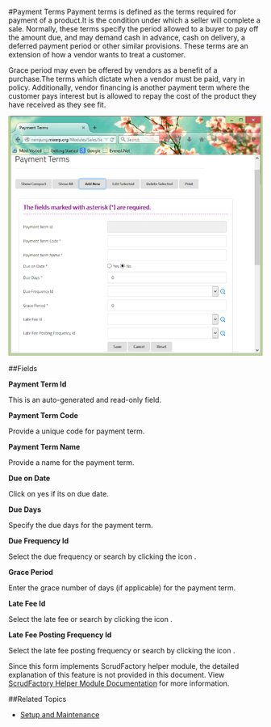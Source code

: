 #Payment Terms
Payment terms is defined as the terms required for payment of a 
product.It is the condition under which a seller will complete a 
sale. Normally, these terms specify the period allowed to a buyer to
pay off the amount due, and may demand cash in advance, cash on
delivery, a deferred payment period or other similar provisions.
These terms are an extension of how a vendor wants to treat a customer.
 
Grace period may even be offered by vendors as a benefit
of a purchase.The terms which dictate when a vendor must be paid, vary
in policy. Additionally, vendor financing is another payment term 
where the customer pays interest but is allowed to repay the cost of
the product they have received as they see fit.

![Payment Terms](images/payment-terms.png)

##Fields

**Payment Term Id**

 This is an auto-generated and read-only field.


**Payment Term Code**

 Provide a unique code for payment term.

**Payment Term Name**

 Provide a name for the payment term.

**Due on Date**

 Click on yes if its on due date.

**Due Days** 

 Specify the due days for the payment term.

**Due Frequency Id**

 Select the due frequency or search by clicking the icon <i class="item-selector"></i>.

**Grace Period**

 Enter the grace number of days (if applicable) for the payment term.

**Late Fee Id**

 Select the late fee or search by clicking the icon <i class="item-selector"></i>.

**Late Fee Posting Frequency Id**

 Select the late fee posting frequency or search by clicking the icon <i class="item-selector"></i>.




<div class="alert-box scrud radius">
    Since this form implements ScrudFactory helper module, the detailed explanation of this feature is not provided
    in this document. View <a href="../../core-concepts/scrud-factory.html">ScrudFactory Helper Module Documentation</a>
    for more information.
</div>

##Related Topics
* [Setup and Maintenance](../setup-and-maintenance.md)
